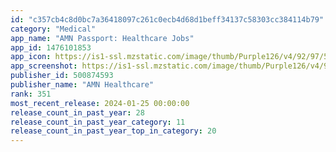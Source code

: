```yaml
---
id: "c357cb4c8d0bc7a36418097c261c0ecb4d68d1beff34137c58303cc384114b79"
category: "Medical"
app_name: "AMN Passport: Healthcare Jobs"
app_id: 1476101853
app_icon: https://is1-ssl.mzstatic.com/image/thumb/Purple126/v4/92/97/57/929757a4-e0bf-098f-7204-df81fdb21523/AppIcon-0-0-1x_U007emarketing-0-7-0-85-220.png/1024x1024bb.png
app_screenshot: https://is1-ssl.mzstatic.com/image/thumb/Purple126/v4/9b/be/59/9bbe5938-2211-4417-b9f1-7e3393b67c07/b097d1f7-8920-487c-ba9c-2f1b65b03ec9_iPhone_1242x2688_-_1_-_HOME.jpg/1242x2688bb.png
publisher_id: 500874593
publisher_name: "AMN Healthcare"
rank: 351
most_recent_release: 2024-01-25 00:00:00
release_count_in_past_year: 28
release_count_in_past_year_category: 11
release_count_in_past_year_top_in_category: 20
---
```

